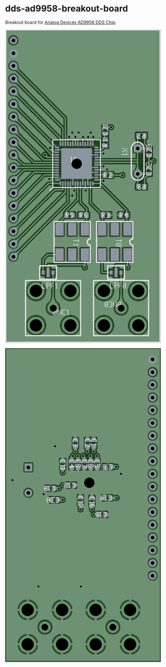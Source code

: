 # dds-ad9958-breakout-board
Breakout board for [Analog Devices AD9958 DDS Chip](http://www.analog.com/en/products/rf-microwave/direct-digital-synthesis/ad9958.html "AD9958 Homepage").

![alt text](ad9958-bo-top.png "AD9958 breakout board top layer")

![alt text](ad9958-bo-bottom.png "AD9958 breakout board bottom layer")